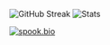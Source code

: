 <p align="center">
  
![GitHub Streak](https://streak-stats.demolab.com/?user=RoWeb-Advertisers)
![Stats](https://github-readme-stats.vercel.app/api/top-langs/?username=RoWeb-Advertisers&layout=compact&theme=tokyonight)
</p>

[![spook.bio](https://spook.bio/MainLogo.png)](https://prp.bio/)
